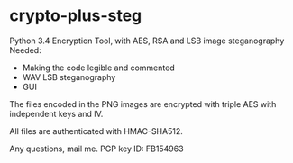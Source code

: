 # crypto-plus-steg
Python 3.4 Encryption Tool, with AES, RSA and LSB image steganography
Needed:
* Making the code legible and commented
* WAV LSB steganography
* GUI

The files encoded in the PNG images are encrypted with triple AES with independent keys and IV.

All files are authenticated with HMAC-SHA512.

Any questions, mail me. PGP key ID: FB154963
